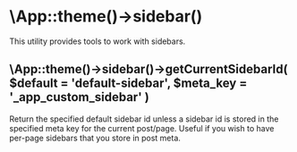 # \App::theme()->sidebar()

This utility provides tools to work with sidebars.

## \App::theme()->sidebar()->getCurrentSidebarId( $default = 'default-sidebar', $meta_key = '_app_custom_sidebar' )

Return the specified default sidebar id unless a sidebar id is stored in the specified meta key for the current post/page.
Useful if you wish to have per-page sidebars that you store in post meta.
